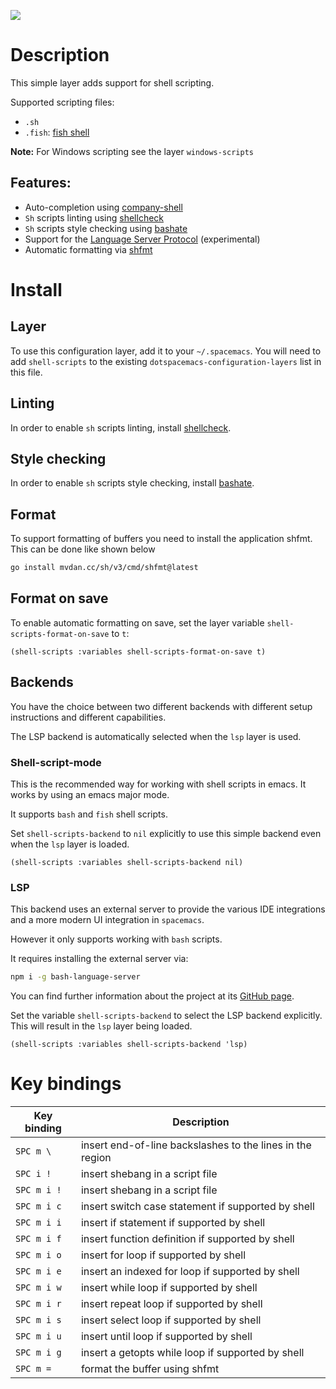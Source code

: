 ![](img/fish.png)

Description
===========

This simple layer adds support for shell scripting.

Supported scripting files:

-   `.sh`
-   `.fish`: [fish shell](https://github.com/fish-shell/fish-shell)

**Note:** For Windows scripting see the layer `windows-scripts`

Features:
---------

-   Auto-completion using
    [company-shell](https://github.com/Alexander-Miller/company-shell)
-   `Sh` scripts linting using [shellcheck](https://www.shellcheck.net/)
-   `Sh` scripts style checking using
    [bashate](https://github.com/openstack-dev/bashate)
-   Support for the [Language Server Protocol](https://langserver.org/)
    (experimental)
-   Automatic formatting via [shfmt](https://github.com/mvdan/sh)

Install
=======

Layer
-----

To use this configuration layer, add it to your `~/.spacemacs`. You will
need to add `shell-scripts` to the existing
`dotspacemacs-configuration-layers` list in this file.

Linting
-------

In order to enable `sh` scripts linting, install
[shellcheck](https://www.shellcheck.net/).

Style checking
--------------

In order to enable `sh` scripts style checking, install
[bashate](https://github.com/openstack-dev/bashate).

Format
------

To support formatting of buffers you need to install the application
shfmt. This can be done like shown below

``` bash
go install mvdan.cc/sh/v3/cmd/shfmt@latest
```

Format on save
--------------

To enable automatic formatting on save, set the layer variable
`shell-scripts-format-on-save` to `t`:

``` elisp
(shell-scripts :variables shell-scripts-format-on-save t)
```

Backends
--------

You have the choice between two different backends with different setup
instructions and different capabilities.

The LSP backend is automatically selected when the `lsp` layer is used.

### Shell-script-mode

This is the recommended way for working with shell scripts in emacs. It
works by using an emacs major mode.

It supports `bash` and `fish` shell scripts.

Set `shell-scripts-backend` to `nil` explicitly to use this simple
backend even when the `lsp` layer is loaded.

``` elisp
(shell-scripts :variables shell-scripts-backend nil)
```

### LSP

This backend uses an external server to provide the various IDE
integrations and a more modern UI integration in `spacemacs`.

However it only supports working with `bash` scripts.

It requires installing the external server via:

``` bash
npm i -g bash-language-server
```

You can find further information about the project at its [GitHub
page](https://github.com/mads-hartmann/bash-language-server).

Set the variable `shell-scripts-backend` to select the LSP backend
explicitly. This will result in the `lsp` layer being loaded.

``` elisp
(shell-scripts :variables shell-scripts-backend 'lsp)
```

Key bindings
============

| Key binding | Description                                               |
|-------------|-----------------------------------------------------------|
| `SPC m \`   | insert end-of-line backslashes to the lines in the region |
| `SPC i !`   | insert shebang in a script file                           |
| `SPC m i !` | insert shebang in a script file                           |
| `SPC m i c` | insert switch case statement if supported by shell        |
| `SPC m i i` | insert if statement if supported by shell                 |
| `SPC m i f` | insert function definition if supported by shell          |
| `SPC m i o` | insert for loop if supported by shell                     |
| `SPC m i e` | insert an indexed for loop if supported by shell          |
| `SPC m i w` | insert while loop if supported by shell                   |
| `SPC m i r` | insert repeat loop if supported by shell                  |
| `SPC m i s` | insert select loop if supported by shell                  |
| `SPC m i u` | insert until loop if supported by shell                   |
| `SPC m i g` | insert a getopts while loop if supported by shell         |
| `SPC m =`   | format the buffer using shfmt                             |
